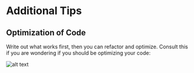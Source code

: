# Additional Tips

## Optimization of Code

Write out what works first, then you can refactor and optimize.  Consult this if you are wondering if you should be optimizing your code:

![alt text](http://imgs.xkcd.com/comics/optimization.png "Optimization")
